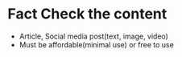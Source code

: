 # Fact Check the content 

- Article, Social media post(text, image, video)
- Must be affordable(minimal use) or free to use